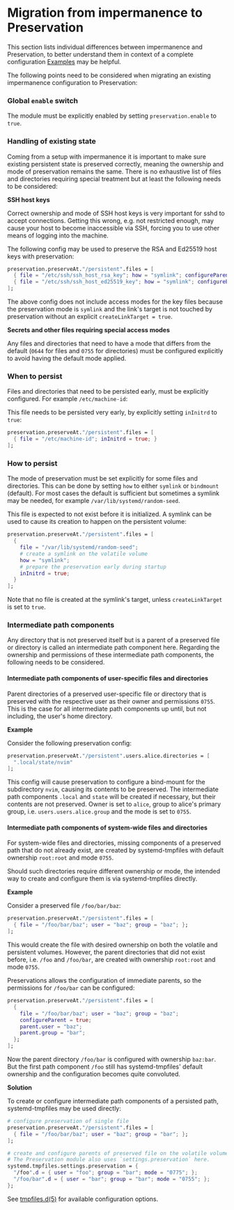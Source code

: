 # Migration from impermanence to Preservation

This section lists individual differences between impermanence and
Preservation, to better understand them in context of a complete configuration
[Examples](./examples.md) may be helpful.

The following points need to be considered when migrating an existing
impermanence configuration to Preservation:

### Global `enable` switch

The module must be explicitly enabled by setting `preservation.enable` to `true`.

### Handling of existing state

Coming from a setup with impermanence it is important to make sure existing persistent state is preserved
correctly, meaning the ownership and mode of preservation remains the same. There is no exhaustive list
of files and directories requiring special treatment but at least the following needs to be considered:

**SSH host keys**

Correct ownership and mode of SSH host keys is very important for sshd to accept connections.
Getting this wrong, e.g. not restricted enough, may cause your host to become inaccessible via SSH, forcing
you to use other means of logging into the machine.

The following config may be used to preserve the RSA and Ed25519 host keys with preservation:

```nix
preservation.preserveAt."/persistent".files = [
  { file = "/etc/ssh/ssh_host_rsa_key"; how = "symlink"; configureParent = true; }
  { file = "/etc/ssh/ssh_host_ed25519_key"; how = "symlink"; configureParent = true; }
];
```

The above config does not include access modes for the key files because the preservation
mode is `symlink` and the link's target is not touched by preservation without an explicit
`createLinkTarget = true`.

**Secrets and other files requiring special access modes**

Any files and directories that need to have a mode that differs from the default (`0644` for files
and `0755` for directories) must be configured explicitly to avoid having the default mode applied.

### When to persist

Files and directories that need to be persisted early, must be explicitly configured. For example `/etc/machine-id`:

This file needs to be persisted very early, by explicitly setting `inInitrd` to `true`:
```nix
preservation.preserveAt."/persistent".files = [
  { file = "/etc/machine-id"; inInitrd = true; }
];
```

### How to persist

The mode of preservation must be set explicitly for some files and directories.
This can be done by setting `how` to either `symlink` or `bindmount` (default).
For most cases the default is sufficient but sometimes a symlink may be needed,
for example `/var/lib/systemd/random-seed`.

This file is expected to not exist before it is initialized. A symlink can be
used to cause its creation to happen on the persistent volume:

```nix
preservation.preserveAt."/persistent".files = [
  {
    file = "/var/lib/systemd/random-seed";
    # create a symlink on the volatile volume
    how = "symlink";
    # prepare the preservation early during startup
    inInitrd = true;
  }
];
```

Note that no file is created at the symlink's target, unless `createLinkTarget` is set to `true`.

### Intermediate path components

Any directory that is not preserved itself but is a parent of a preserved file or directory
is called an intermediate path component here. Regarding the ownership and permissions of these
intermediate path components, the following needs to be considered.

#### Intermediate path components of user-specific files and directories

Parent directories of a preserved user-specific file or directory that is preserved with the respective
user as their owner and permissions `0755`. This is the case for all intermediate path components up
until, but not including, the user's home directory.

**Example**

Consider the following preservation config:

```nix
preservation.preserveAt."/persistent".users.alice.directories = [
  ".local/state/nvim"
];
```

This config will cause preservation to configure a bind-mount for the subdirectory `nvim`, causing its
contents to be preserved. The intermediate path components `.local` and `state` will be created if
necessary, but their contents are not preserved. Owner is set to `alice`, group to alice's primary
group, i.e. `users.users.alice.group` and the mode is set to `0755`.


#### Intermediate path components of system-wide files and directories

For system-wide files and directories, missing components of a preserved path that do not already exist,
are created by systemd-tmpfiles with default ownership `root:root` and mode `0755`.

Should such directories require different ownership or mode, the intended way to create and configure them
is via systemd-tmpfiles directly.

**Example**

Consider a preserved file `/foo/bar/baz`:

```nix
preservation.preserveAt."/persistent".files = [
  { file = "/foo/bar/baz"; user = "baz"; group = "baz"; };
];
```

This would create the file with desired ownership on both the volatile and persistent volumes.
However, the parent directories that did not exist before, i.e. `/foo` and `/foo/bar`, are
created with ownership `root:root` and mode `0755`.

Preservations allows the configuration of immediate parents, so the permissions for `/foo/bar`
can be configured:
```nix
preservation.preserveAt."/persistent".files = [
  {
    file = "/foo/bar/baz"; user = "baz"; group = "baz";
    configureParent = true;
    parent.user = "baz";
    parent.group = "bar";
  };
];
```
Now the parent directory `/foo/bar` is configured with ownership `baz:bar`. But the first
path component `/foo` still has systemd-tmpfiles' default ownership and the configuration
becomes quite convoluted.

**Solution**

To create or configure intermediate path components of a persisted path, systemd-tmpfiles
may be used directly:

```nix
# configure preservation of single file
preservation.preserveAt."/persistent".files = [
  { file = "/foo/bar/baz"; user = "baz"; group = "bar"; };
];

# create and configure parents of preserved file on the volatile volume with custom permissions
# The Preservation module also uses `settings.preservation` here.
systemd.tmpfiles.settings.preservation = {
  "/foo".d = { user = "foo"; group = "bar"; mode = "0775"; };
  "/foo/bar".d = { user = "bar"; group = "bar"; mode = "0755"; };
};
```

See [tmpfiles.d(5)](https://www.freedesktop.org/software/systemd/man/latest/tmpfiles.d.html)
for available configuration options.
